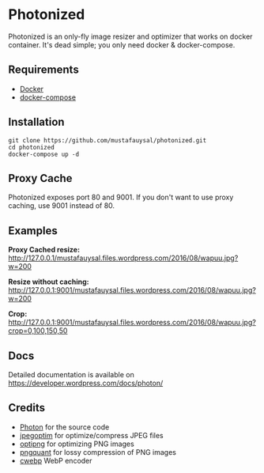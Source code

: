 # Photonized

Photonized is an only-fly image resizer and optimizer that works on docker container. It's dead simple; you only need docker & docker-compose.

## Requirements

* [Docker](https://www.docker.com/)
* [docker-compose](https://docs.docker.com/compose/)


## Installation

```
git clone https://github.com/mustafauysal/photonized.git
cd photonized
docker-compose up -d
```

## Proxy Cache

Photonized exposes port 80 and 9001. If you don't want to use proxy caching, use 9001 instead of 80.

## Examples

**Proxy Cached resize:** http://127.0.0.1/mustafauysal.files.wordpress.com/2016/08/wapuu.jpg?w=200

**Resize without caching:** http://127.0.0.1:9001/mustafauysal.files.wordpress.com/2016/08/wapuu.jpg?w=200

**Crop:** http://127.0.0.1:9001/mustafauysal.files.wordpress.com/2016/08/wapuu.jpg?crop=0,100,150,50

## Docs

Detailed documentation is available on https://developer.wordpress.com/docs/photon/

## Credits
* [Photon](http://code.svn.wordpress.org/photon/) for the source code
* [jpegoptim](https://github.com/tjko/jpegoptim) for optimize/compress JPEG files
* [optipng](http://optipng.sourceforge.net/) for optimizing PNG images
* [pngquant](https://pngquant.org/) for lossy compression of PNG images
* [cwebp](https://developers.google.com/speed/webp/docs/cwebp)  WebP encoder 
